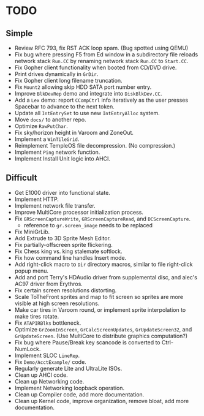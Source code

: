 # TODO

## Simple
* Review RFC 793, fix RST ACK loop spam. (Bug spotted using QEMU)
* Fix bug where pressing F5 from Ed window in a subdirectory file reloads network stack `Run.CC` by renaming network stack `Run.CC` to `Start.CC`.
* Fix Gopher client functionality when booted from CD/DVD drive.
* Print drives dynamically in `GrDir`.
* Fix Gopher client long filename truncation.
* Fix `Mount2` allowing skip HDD SATA port number entry.
* Improve `BlkDevRep` demo and integrate into `DiskBlkDev.CC`.
* Add a `Lex` demo: report `CCompCtrl` info iteratively as the user presses Spacebar to advance to the next token.
* Update all `IntEntrySet` to use new `IntEntryAlloc` system.
* Move `docs/` to another repo.
* Optimize `RawPutChar`.
* Fix sky/horizon height in Varoom and ZoneOut.
* Implement a `WinTileGrid`.
* Reimplement TempleOS file decompression. (No compression.)
* Implement `Ping` network function.
* Implement Install Unit logic into AHCI.

## Difficult
* Get E1000 driver into functional state.
* Implement HTTP.
* Implement network file transfer.
* Improve MultiCore processor initialization process.
* Fix `GRScreenCaptureWrite`, `GRScreenCaptureRead`, and `DCScreenCapture`.
  - reference to `gr.screen_image` needs to be replaced
* Fix MiniGrLib.
* Add Extrude to 3D Sprite Mesh Editor.
* Fix partially-offscreen sprite flickering.
* Fix Chess king vs. king stalemate softlock.
* Fix how command line handles Insert mode.
* Add right-click macro to `Dir` directory macros, similar to file right-click popup menu.
* Add and port Terry's HDAudio driver from supplemental disc, and alec's AC97 driver from Erythros.
* Fix certain screen resolutions distorting.
* Scale ToTheFront sprites and map to fit screen so sprites are more visible at high screen resolutions.
* Make car tires in Varoom round, or implement sprite interpolation to make tires rotate.
* Fix `ATAPIRBlks` bottleneck.
* Optimize `GrZoomInScreen`, `GrCalcScreenUpdates`, `GrUpdateScreen32`, and `GrUpdateScreen`. (Use MultiCore to distribute graphics computation?)
* Fix bug where Pause/Break key scancode is converted to Ctrl-NumLock.
* Implement SLOC `LineRep`.
* Fix `Demo/AcctExample/` code.
* Regularly generate Lite and UltraLite ISOs.
* Clean up AHCI code.
* Clean up Networking code.
* Implement Networking loopback operation.
* Clean up Compiler code, add more documentation.
* Clean up Kernel code, improve organization, remove bloat, add more documentation.